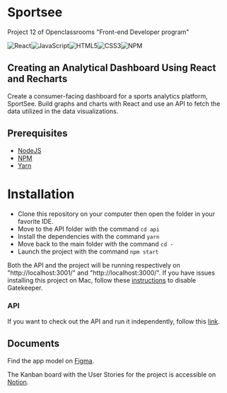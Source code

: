 # Sportsee

Project 12 of Openclassrooms "Front-end Developer program"

![React](https://img.shields.io/badge/react-%2320232a.svg?style=for-the-badge&logo=react&logoColor=%2361DAFB)![JavaScript](https://img.shields.io/badge/javascript-%23323330.svg?style=for-the-badge&logo=javascript&logoColor=%23F7DF1E)![HTML5](https://img.shields.io/badge/html5-%23E34F26.svg?style=for-the-badge&logo=html5&logoColor=white)![CSS3](https://img.shields.io/badge/css3-%231572B6.svg?style=for-the-badge&logo=css3&logoColor=white)![NPM](https://img.shields.io/badge/NPM-%23000000.svg?style=for-the-badge&logo=npm&logoColor=white)

## Creating an Analytical Dashboard Using React and Recharts

Create a consumer-facing dashboard for a sports analytics platform, SportSee. Build graphs and charts with React and use an API to fetch the data utilized in the data visualizations.

## Prerequisites

- [NodeJS](https://nodejs.org/en/)
- [NPM](https://www.npmjs.com/)
- [Yarn](https://yarnpkg.com/)

# Installation

- Clone this repository on your computer then open the folder in your favorite IDE.
- Move to the API folder with the command `cd api`
- Install the dependencies with the command `yarn`
- Move back to the main folder with the command `cd -`
- Launch the project with the command `npm start`

Both the API and the project will be running respectively on "http://localhost:3001/" and "http://localhost:3000/".
If you have issues installing this project on Mac, follow these [instructions](https://disable-gatekeeper.github.io/#:~:text=Disabling%20Gatekeeper%20permanently,Gatekeeper%20is%20now%20disabled%20permanently) to disable Gatekeeper.

### API

If you want to check out the API and run it independently, follow this [link](https://github.com/Matt-Fr/P9-front-end-dashboard).

## Documents

Find the app model on [Figma](https://www.figma.com/file/BMomGVZqLZb811mDMShpLu/UI-design-Sportify-FR?node-id=1%3A2).

The Kanban board with the User Stories for the project is accessible on [Notion](https://www.notion.so/Tableau-de-bord-SportSee-6686aa4b5f44417881a4884c9af5669e).
